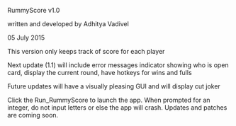 RummyScore v1.0

written and developed by Adhitya Vadivel

05 July 2015



This version only keeps track of score for each player

Next update (1.1) will include error messages indicator showing who is open card, display the current round, have hotkeys for wins and fulls

Future updates will have a visually pleasing GUI and will display cut joker



Click the Run_RummyScore to launch the app.
When prompted for an integer, do not input letters or else the app will crash.
Updates and patches are coming soon.
